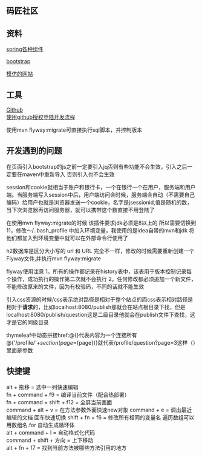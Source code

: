 ## 码匠社区

## 资料
[spring各种组件](https://spring.io/guides/gs/serving-web-content/)

[bootstrap](https://www.bootcss.com)

[模仿的网站](https://elasticsearch.cn)
## 工具
[Github](https://github.com/)  
[使用github授权登陆开发流程](https://developer.github.com/apps/building-oauth-apps/authorizing-oauth-apps/)

使用mvn flyway:migrate可直接执行sql脚本，并控制版本

## 开发遇到的问题
在页面引入bootstrap的js之前一定要引入jq否则有些功能不会生效，引入之后一定要在maven中重新导入 否则引入也不会生效  

session和cookie就相当于账户和银行卡，一个在银行一个在用户，服务端和用户端。当服务端写入session中后，用户端访问会时候，服务端会自动（不需要自己编码）给用户也就是浏览器发送一个cookie，名字是jsessionid,值是随机的数，当下次浏览器再访问服务器，就可以携带这个数直接不用登陆了

在使用mvn flyway:migrate的时候 该插件要求jdk必须是8以上的 所以需要切换到11，修改～/..bash_profile 中加入环境变量，我使用的是idea自带的mvn和jdk 将他们都加入到环境变量中就可以在外部命令行使用了

h2数据库是区分大小写的 url 和 URL 完全不一样，修改的时候需要重新创建一个Flyway文件,并执行mvn flyway:migrate

flyway使用注意 1。所有的操作都记录在history表中，该表用于版本控制记录每个操作，成功执行的操作第二次就不会执行 2。任何修改都必须追加一个新文件，不能修改原来的文件，因为有校验码，不同的话就不能生效

引入css资源的时候/css表示绝对路径是相对于整个站点的而css表示相对路径是相对于**请求**的，比如localhost:8080/publish那就会在站点根目录下找，但是localhost:8080/publish/question这是二级目录他就会在publish文件下查找，这才是它的同级目录

thymeleaf中动态拼接href:@{}代表内容为一个连接所有@{'/profile/'+${section}(page=${page})}就代表/profile/question?page=3这样（）里面是参数

## 快捷键
alt + 拖移 = 选中一列快速编辑  
fn + command + f9 = 编译当前文件（配合热部署）  
fn + command + shift + f12 = 全屏当前画面  
command + alt + v = 在方法参数外面快速new对象
command + e = 调出最近编辑的文档 回车快速切换
shift + fn + f6 = 修改所有相同的变量名
遍历数组可以用数组名.for 自动生成循环体  
alt + command + l = 自动格式化代码  
command + shift + 方向 = 上下移动  
alt + fn + f7 = 找到当前方法被哪些方法引用的地方

